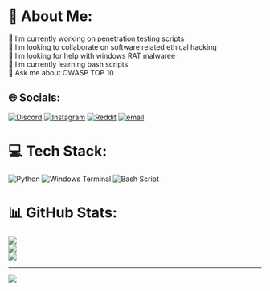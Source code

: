 # 💫 About Me:
🔭 I’m currently working on penetration testing scripts<br>👯 I’m looking to collaborate on software related ethical hacking<br>🤝 I’m looking for help with windows RAT malwaree<br>🌱 I’m currently learning bash scripts<br>💬 Ask me about OWASP TOP 10<br>


## 🌐 Socials:
[![Discord](https://img.shields.io/badge/Discord-%237289DA.svg?logo=discord&logoColor=white)](https://discord.gg/n0zarashi_1) [![Instagram](https://img.shields.io/badge/Instagram-%23E4405F.svg?logo=Instagram&logoColor=white)](https://instagram.com/nozarashi.1) [![Reddit](https://img.shields.io/badge/Reddit-%23FF4500.svg?logo=Reddit&logoColor=white)](https://reddit.com/user/Nozarashi_1) [![email](https://img.shields.io/badge/Email-D14836?logo=gmail&logoColor=white)](mailto:lenchicvlm@gmail.com) 

# 💻 Tech Stack:
![Python](https://img.shields.io/badge/python-3670A0?style=for-the-badge&logo=python&logoColor=ffdd54) ![Windows Terminal](https://img.shields.io/badge/Windows%20Terminal-%234D4D4D.svg?style=for-the-badge&logo=windows-terminal&logoColor=white) ![Bash Script](https://img.shields.io/badge/bash_script-%23121011.svg?style=for-the-badge&logo=gnu-bash&logoColor=white)
# 📊 GitHub Stats:
![](https://github-readme-stats.vercel.app/api?username=Nozarashi-1&theme=tokyonight&hide_border=false&include_all_commits=false&count_private=false)<br/>
![](https://nirzak-streak-stats.vercel.app/?user=Nozarashi-1&theme=tokyonight&hide_border=false)<br/>
![](https://github-readme-stats.vercel.app/api/top-langs/?username=Nozarashi-1&theme=tokyonight&hide_border=false&include_all_commits=false&count_private=false&layout=compact)

---
[![](https://visitcount.itsvg.in/api?id=Nozarashi-1&icon=0&color=0)](https://visitcount.itsvg.in)

<!-- Proudly created with GPRM ( https://gprm.itsvg.in ) -->
